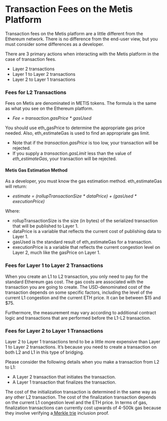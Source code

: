 # Transaction Fees on the Metis Platform

Transaction fees on the Metis platform are a little different from the Ethereum network. There is no difference from the end-user view, but you must consider some differences as a developer.

There are 3 primary actions when interacting with the Metis platform in the case of transaction fees.

* Layer 2 transactions
* Layer 1 to Layer 2 transactions
* Layer 2 to Layer 1 transactions

### Fees for L2 Transactions <a href="#_6lv50cgqoeb" id="_6lv50cgqoeb"></a>

Fees on Metis are denominated in METIS tokens. The formula is the same as what you see on the Ethereum platform.

* _Fee = transaction.gasPrice \* gasUsed_

You should use eth\_gasPrice to determine the appropriate gas price needed. Also, eth\_estimateGas is used to find an appropriate gas limit.

* Note that if the _transaction.gasPrice_ is too low, your transaction will be rejected.
* If you supply a _transaction.gasLimit_ less than the value of _eth\_estimateGas_, your transaction will be rejected.

#### Metis Gas Estimation Method <a href="#_pt4sjuw53aym" id="_pt4sjuw53aym"></a>

As a developer, you must know the gas estimation method. eth\_estimateGas will return:

* _estimate = (rollupTransactionSize \* dataPrice) + (gasUsed \* executionPrice)_

Where:

* rollupTransactionSize is the size (in bytes) of the serialized transaction that will be published to Layer 1.
* dataPrice is a variable that reflects the current cost of publishing data to Layer 1.
* gasUsed is the standard result of eth\_estimateGas for a transaction.
* executionPrice is a variable that reflects the current congestion level on Layer 2, much like the gasPrice on Layer 1.

### Fees for Layer 1 to Layer 2 Transactions <a href="#_rgdby0nkjvvu" id="_rgdby0nkjvvu"></a>

When you create an L1 to L2 transaction, you only need to pay for the standard Ethereum gas cost. The gas costs are associated with the transaction you are going to create. The USD-denominated cost of the transaction depends on some specific factors, including the level of the current L1 congestion and the current ETH price. It can be between $15 and $75.

Furthermore, the measurement may vary according to additional contract logic and transactions that are performed before the L1-L2 transaction.

### Fees for Layer 2 to Layer 1 Transactions <a href="#_7xfs38io3e3p" id="_7xfs38io3e3p"></a>

Layer 2 to Layer 1 transactions tend to be a little more expensive than Layer 1 to Layer 2 transactions. It’s because you need to create a transaction on both L2 and L1 in this type of bridging.

Please consider the following details when you make a transaction from L2 to L1:

* A Layer 2 transaction that initiates the transaction.
* A Layer 1 transaction that finalizes the transaction.

The cost of the initialization transaction is determined in the same way as any other L2 transaction. The cost of the finalization transaction depends on the current L1 congestion level and the ETH price. In terms of gas, finalization transactions can currently cost upwards of 4-500k gas because they involve verifying a[ Merkle trie](https://eth.wiki/fundamentals/patricia-tree) inclusion proof.

